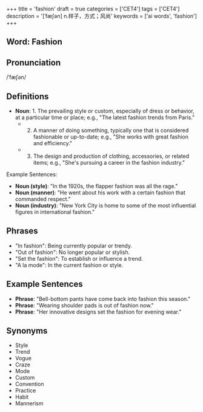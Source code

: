 +++
title = 'fashion'
draft = true
categories = ['CET4']
tags = ['CET4']
description = '[ˈfæ∫ən] n.样子，方式；风尚'
keywords = ['ai words', 'fashion']
+++

## Word: Fashion

## Pronunciation
/ˈfæʃən/

## Definitions
- **Noun**: 1. The prevailing style or custom, especially of dress or behavior, at a particular time or place; e.g., "The latest fashion trends from Paris."
   - 2. A manner of doing something, typically one that is considered fashionable or up-to-date; e.g., "She works with great fashion and efficiency."
   - 3. The design and production of clothing, accessories, or related items; e.g., "She's pursuing a career in the fashion industry."

Example Sentences:
- **Noun (style)**: "In the 1920s, the flapper fashion was all the rage."
- **Noun (manner)**: "He went about his work with a certain fashion that commanded respect."
- **Noun (industry)**: "New York City is home to some of the most influential figures in international fashion."

## Phrases
- "In fashion": Being currently popular or trendy.
- "Out of fashion": No longer popular or stylish.
- "Set the fashion": To establish or influence a trend.
- "A la mode": In the current fashion or style.

## Example Sentences
- **Phrase**: "Bell-bottom pants have come back into fashion this season."
- **Phrase**: "Wearing shoulder pads is out of fashion now."
- **Phrase**: "Her innovative designs set the fashion for evening wear."

## Synonyms
- Style
- Trend
- Vogue
- Craze
- Mode
- Custom
- Convention
- Practice
- Habit
- Mannerism

